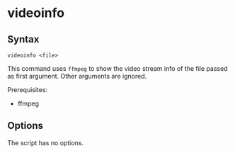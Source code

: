 # videoinfo

## Syntax

    videoinfo <file>

This command uses `ffmpeg` to show the video stream info of the file passed as
first argument. Other arguments are ignored.

Prerequisites:

* ffmpeg


## Options

The script has no options.
